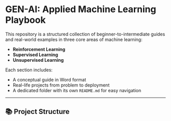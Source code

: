 # GEN-AI: Applied Machine Learning Playbook

This repository is a structured collection of beginner-to-intermediate guides and real-world examples in three core areas of machine learning:

- **Reinforcement Learning**
- **Supervised Learning**
- **Unsupervised Learning**

Each section includes:
- A conceptual guide in Word format
- Real-life projects from problem to deployment
- A dedicated folder with its own `README.md` for easy navigation

---

## 📚 Project Structure


